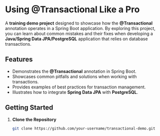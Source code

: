 # Using @Transactional Like a Pro

A **training demo project** designed to showcase how the **@Transactional** annotation operates in a Spring Boot application. By exploring this project, you can learn about common mistakes and their fixes when developing a **Java/Spring Data JPA/PostgreSQL** application that relies on database transactions.

## Features
- Demonstrates the **@Transactional** annotation in Spring Boot.
- Showcases common pitfalls and solutions when working with transactions.
- Provides examples of best practices for transaction management.
- Illustrates how to integrate **Spring Data JPA** with **PostgreSQL**.

## Getting Started

1. **Clone the Repository**  
   ```bash
   git clone https://github.com/your-username/transactional-demo.git
